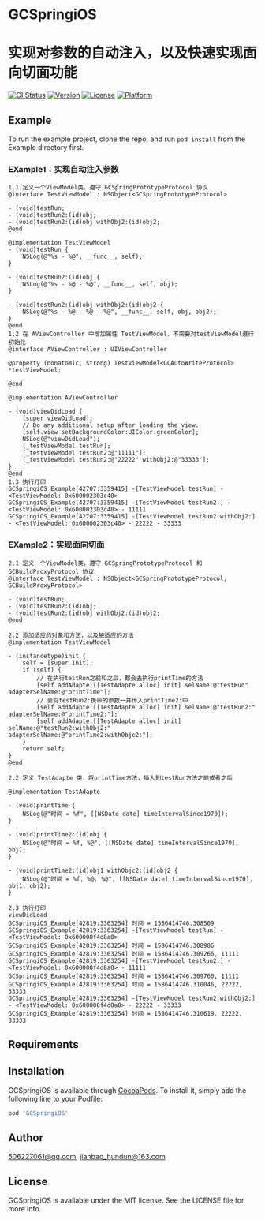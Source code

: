 # GCSpringiOS

# 实现对参数的自动注入，以及快速实现面向切面功能


[![CI Status](https://img.shields.io/travis/506227061@qq.com/GCSpringiOS.svg?style=flat)](https://travis-ci.org/506227061@qq.com/GCSpringiOS)
[![Version](https://img.shields.io/cocoapods/v/GCSpringiOS.svg?style=flat)](https://cocoapods.org/pods/GCSpringiOS)
[![License](https://img.shields.io/cocoapods/l/GCSpringiOS.svg?style=flat)](https://cocoapods.org/pods/GCSpringiOS)
[![Platform](https://img.shields.io/cocoapods/p/GCSpringiOS.svg?style=flat)](https://cocoapods.org/pods/GCSpringiOS)

## Example

To run the example project, clone the repo, and run `pod install` from the Example directory first.

### EXample1：实现自动注入参数
```
1.1 定义一个ViewModel类，遵守 GCSpringPrototypeProtocol 协议
@interface TestViewModel : NSObject<GCSpringPrototypeProtocol>

- (void)testRun;
- (void)testRun2:(id)obj;
- (void)testRun2:(id)obj withObj2:(id)obj2;
@end

@implementation TestViewModel
- (void)testRun {
    NSLog(@"%s - %@", __func__, self);
}

- (void)testRun2:(id)obj {
    NSLog(@"%s - %@ - %@", __func__, self, obj);
}

- (void)testRun2:(id)obj withObj2:(id)obj2 {
    NSLog(@"%s - %@ - %@ - %@", __func__, self, obj, obj2);
}
@end
1.2 在 AViewController 中增加属性 TestViewModel，不需要对testViewModel进行初始化
@interface AViewController : UIViewController

@property (nonatomic, strong) TestViewModel<GCAutoWriteProtocol> *testViewModel;

@end

@implementation AViewController

- (void)viewDidLoad {
    [super viewDidLoad];
    // Do any additional setup after loading the view.
    [self.view setBackgroundColor:UIColor.greenColor];
    NSLog(@"viewDidLoad");
    [_testViewModel testRun];
    [_testViewModel testRun2:@"11111"];
    [_testViewModel testRun2:@"22222" withObj2:@"33333"];
}
@end
1.3 执行打印
GCSpringiOS_Example[42707:3359415] -[TestViewModel testRun] - <TestViewModel: 0x600002303c40>
GCSpringiOS_Example[42707:3359415] -[TestViewModel testRun2:] - <TestViewModel: 0x600002303c40> - 11111
GCSpringiOS_Example[42707:3359415] -[TestViewModel testRun2:withObj2:] - <TestViewModel: 0x600002303c40> - 22222 - 33333
```
### EXample2：实现面向切面
```
2.1 定义一个ViewModel类，遵守 GCSpringPrototypeProtocol 和 GCBuildProxyProtocol 协议
@interface TestViewModel : NSObject<GCSpringPrototypeProtocol, GCBuildProxyProtocol>

- (void)testRun;
- (void)testRun2:(id)obj;
- (void)testRun2:(id)obj withObj2:(id)obj2;
@end

2.2 添加适应的对象和方法，以及被适应的方法
@implementation TestViewModel

- (instancetype)init {
    self = [super init];
    if (self) {
        // 在执行testRun之前和之后，都会去执行printTime的方法
        [self addAdapte:[[TestAdapte alloc] init] selName:@"testRun" adapterSelName:@"printTime"];
        // 会将testRun2:携带的参数一并传入printTime2:中
        [self addAdapte:[[TestAdapte alloc] init] selName:@"testRun2:" adapterSelName:@"printTime2:"];
        [self addAdapte:[[TestAdapte alloc] init] selName:@"testRun2:withObj2:" adapterSelName:@"printTime2:withObjc2:"];
    }
    return self;
}
@end

2.2 定义 TestAdapte 类，将printTime方法，插入到testRun方法之前或者之后

@implementation TestAdapte

- (void)printTime {
    NSLog(@"时间 = %f", [[NSDate date] timeIntervalSince1970]);
}

- (void)printTime2:(id)obj {
    NSLog(@"时间 = %f, %@", [[NSDate date] timeIntervalSince1970], obj);
}

- (void)printTime2:(id)obj1 withObjc2:(id)obj2 {
    NSLog(@"时间 = %f, %@, %@", [[NSDate date] timeIntervalSince1970], obj1, obj2);
}

2.3 执行打印
viewDidLoad
GCSpringiOS_Example[42819:3363254] 时间 = 1586414746.308509
GCSpringiOS_Example[42819:3363254] -[TestViewModel testRun] - <TestViewModel: 0x600000f4d8a0>
GCSpringiOS_Example[42819:3363254] 时间 = 1586414746.308986
GCSpringiOS_Example[42819:3363254] 时间 = 1586414746.309266, 11111
GCSpringiOS_Example[42819:3363254] -[TestViewModel testRun2:] - <TestViewModel: 0x600000f4d8a0> - 11111
GCSpringiOS_Example[42819:3363254] 时间 = 1586414746.309760, 11111
GCSpringiOS_Example[42819:3363254] 时间 = 1586414746.310046, 22222, 33333
GCSpringiOS_Example[42819:3363254] -[TestViewModel testRun2:withObj2:] - <TestViewModel: 0x600000f4d8a0> - 22222 - 33333
GCSpringiOS_Example[42819:3363254] 时间 = 1586414746.310619, 22222, 33333
```
## Requirements

## Installation

GCSpringiOS is available through [CocoaPods](https://cocoapods.org). To install
it, simply add the following line to your Podfile:

```ruby
pod 'GCSpringiOS'
```

## Author

506227061@qq.com, jianbao_hundun@163.com

## License

GCSpringiOS is available under the MIT license. See the LICENSE file for more info.

